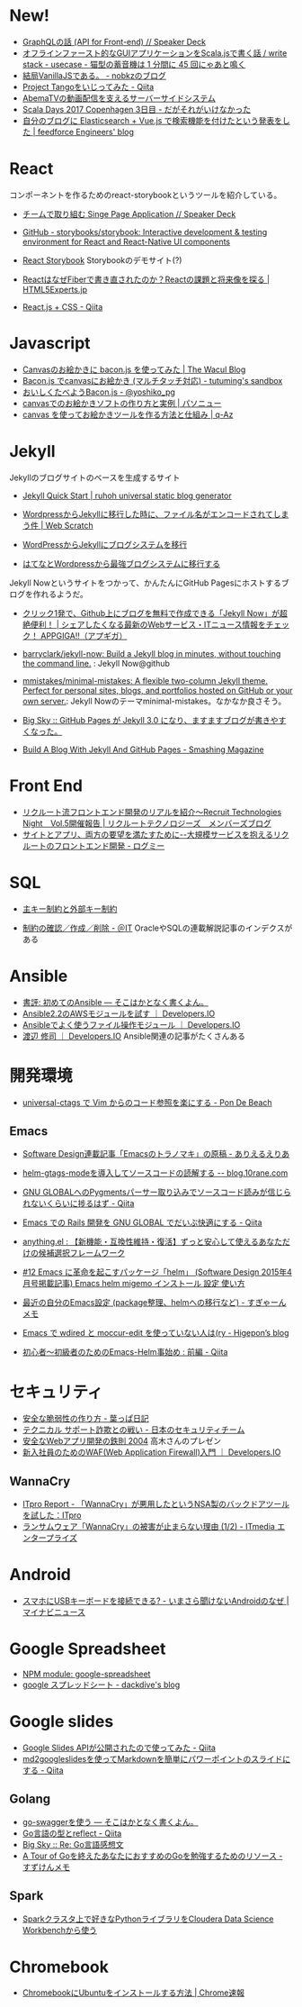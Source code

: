 # New!

* [GraphQLの話 (API for Front-end) // Speaker Deck](https://speakerdeck.com/koba789/graphqlfalsehua-api-for-front-end)
* [オフラインファースト的なGUIアプリケーションをScala.jsで書く話 / write stack - usecase - 猫型の蓄音機は 1 分間に 45 回にゃあと鳴く](http://nekogata.hatenablog.com/entry/2017/05/25/004101)
* [結局VanillaJSである。 - nobkzのブログ](http://nobkz.hatenadiary.jp/entry/2017/05/06/134723)
* [Project Tangoをいじってみた - Qiita](http://qiita.com/spaghet/items/2e4466ea29a8f7a37f4d)
* [AbemaTVの動画配信を支えるサーバーサイドシステム](https://www.slideshare.net/yuichironakazawa2/abematv#57)
* [Scala Days 2017 Copenhagen 3日目 - だがそれがいけなかった](http://todokr.hatenablog.com/entry/2017/06/04/061651)
* [自分のブログに Elasticsearch + Vue.js で検索機能を付けたという発表をした | feedforce Engineers' blog](http://tech.feedforce.jp/vue-elasticsearch.html)

# React

コンポーネントを作るためのreact-storybookというツールを紹介している。

* [チームで取り組む Singe Page Application // Speaker Deck](https://speakerdeck.com/okamuuu/timudequ-rizu-mu-singe-page-application)

* [GitHub - storybooks/storybook: Interactive development & testing environment for React and React-Native UI components](https://github.com/storybooks/storybook)
* [React Storybook](https://okamuuu.github.io/practice-storybook/?selectedKind=Welcome&selectedStory=to%20Storybook&full=0&down=1&left=1&panelRight=0&downPanel=kadirahq%2Fstorybook-addon-actions%2Factions-panel)  Storybookのデモサイト(?)

* [ReactはなぜFiberで書き直されたのか？Reactの課題と将来像を探る | HTML5Experts.jp](https://html5experts.jp/shumpei-shiraishi/23265/)

* [React.js + CSS - Qiita](http://qiita.com/koba04/items/0e81a04262e1158dbbe4)

# Javascript

* [Canvasのお絵かきに bacon.js を使ってみた | The Wacul Blog](http://blog.wacul.co.jp/blog/2014/04/30/bacon-js/)
* [Bacon.js でcanvasにお絵かき (マルチタッチ対応) - tutuming's sandbox](http://tutuming.tumblr.com/post/45587283640/baconjs-%E3%81%A7canvas%E3%81%AB%E3%81%8A%E7%B5%B5%E3%81%8B%E3%81%8D-%E3%83%9E%E3%83%AB%E3%83%81%E3%82%BF%E3%83%83%E3%83%81%E5%AF%BE%E5%BF%9C)
* [おいしくたべようBacon.js - @yoshiko_pg](http://yoshiko-pg.github.io/slides/20150728-gp-frontend/)
* [canvasでのお絵かきソフトの作り方と実例 | パソニュー](https://pasonyu.com/how-to-make-drawing-software-with-canvas/)
* [canvas を使ってお絵かきツールを作る方法と仕組み | q-Az](https://q-az.net/canvas-drawing-pad/)

# Jekyll

Jekyllのブログサイトのベースを生成するサイト

* [Jekyll Quick Start | ruhoh universal static blog generator](http://jekyllbootstrap.com/usage/jekyll-quick-start.html)

* [WordpressからJekyllに移行した時に、ファイル名がエンコードされてしまう件 | Web Scratch](http://efcl.info/2014/07/11/decode-file-name/)

* [WordPressからJekyllにブログシステムを移行](http://nmi.jp/2016-07-23-migrating-blog-system)
* [はてなとWordpressから最強ブログシステムに移行する](http://blog.wktk.co.jp/ja/entry/2013/04/26/wordpress-to-jekyll)

Jekyll Nowというサイトをつかって、かんたんにGitHub Pagesにホストするブログを作れるようだ。

* [クリック1発で、Github上にブログを無料で作成できる「Jekyll Now」が超絶便利！ | シェアしたくなる最新のWebサービス・ITニュース情報をチェック！ APPGIGA!!（アプギガ）](http://plus.appgiga.jp/masatolan/2015/01/13/55047/)
* [barryclark/jekyll-now: Build a Jekyll blog in minutes, without touching the command line.](https://github.com/barryclark/jekyll-now) : Jekyll Now@github

* [mmistakes/minimal-mistakes: A flexible two-column Jekyll theme. Perfect for personal sites, blogs, and portfolios hosted on GitHub or your own server.](https://github.com/mmistakes/minimal-mistakes):  Jekyll Nowのテーマminimal-mistakes。なかなか良さそう。

* [Big Sky :: GitHub Pages が Jekyll 3.0 になり、ますますブログが書きやすくなった。](http://mattn.kaoriya.net/software/20160215110235.htm)
* [Build A Blog With Jekyll And GitHub Pages - Smashing Magazine](https://www.smashingmagazine.com/2014/08/build-blog-jekyll-github-pages/)

# Front End

* [リクルート流フロントエンド開発のリアルを紹介～Recruit Technologies Night　Vol.5開催報告 | リクルートテクノロジーズ　メンバーズブログ](https://recruit-tech.co.jp/blog/2017/04/14/rtechnight5/)
* [サイトとアプリ、両方の要望を満たすために--大規模サービスを抱えるリクルートのフロントエンド開発 - ログミー](http://logmi.jp/193833)

# SQL

* [主キー制約と外部キー制約](https://msdn.microsoft.com/ja-jp/library/ms179610.aspx)

* [制約の確認／作成／削除 - ＠IT](http://www.atmarkit.co.jp/fdb/ref/ref_oracle/constraint.html)  OracleやSQLの連載解説記事のインデクスがある

# Ansible

* [書評: 初めてのAnsible — そこはかとなく書くよん。](http://tdoc.info/blog/2016/04/18/ansible_up_and_running.html)
* [Ansible2.2のAWSモジュールを試す ｜ Developers.IO](http://dev.classmethod.jp/server-side/ansible/aws_module_in_ansible2-2/)
* [Ansibleでよく使うファイル操作モジュール ｜ Developers.IO](http://dev.classmethod.jp/server-side/ansible/ansible-file-modules-intro/)
* [渡辺 修司 ｜ Developers.IO](http://dev.classmethod.jp/author/shuji_w6e/page/2/)  Ansible関連の記事がたくさんある

# 開発環境

* [universal-ctags で Vim からのコード参照を楽にする - Pon De Beach](http://mizukmb.hatenablog.com/entry/2016/05/04/082739)

## Emacs

* [Software Design連載記事「Emacsのトラノマキ」の原稿 - ありえるえりあ](http://dev.ariel-networks.com/articles/emacs/)
* [helm-gtags-modeを導入してソースコードの読解する -- blog.10rane.com](http://blog.10rane.com/2014/09/17/to-reading-comprehension-of-the-source-code-by-introducing-the-helm-gtags-mode/)
* [GNU GLOBALへのPygmentsパーサー取り込みでソースコード読みが信じられないくらいに捗るはず - Qiita](http://qiita.com/5t111111/items/c14ac68f762ce71a7760)
* [Emacs での Rails 開発を GNU GLOBAL でだいぶ快適にする - Qiita](http://qiita.com/5t111111/items/5e854f6047d187ea21c7#_reference-d62c277c46666bebac72)

* [anything.el : 【新機能・互換性維持・復活】ずっと安心して使えるあなただけの候補選択フレームワーク](http://emacs.rubikitch.com/anything/)
* [#12 Emacs に革命を起こすパッケージ「helm」 (Software Design 2015年4月号掲載記事) Emacs helm migemo インストール 設定 使い方](http://emacs.rubikitch.com/sd1504-helm/)
* [最近の自分のEmacs設定 (package整理、helmへの移行など) - すぎゃーんメモ](http://memo.sugyan.com/entry/20140227/1393511303)
* [Emacs で wdired と moccur-edit を使っていない人は(ry - Higepon’s blog](http://d.hatena.ne.jp/higepon/20061226/1167098839)
* [初心者〜初級者のためのEmacs-Helm事始め : 前編 - Qiita](http://qiita.com/jabberwocky0139/items/86df1d3108e147c69e2c)

# セキュリティ

* [安全な脆弱性の作り方 - 葉っぱ日記](http://d.hatena.ne.jp/hasegawayosuke/20161216/p1)
* [テクニカル サポート詐欺との戦い - 日本のセキュリティチーム](https://blogs.technet.microsoft.com/jpsecurity/2017/05/26/customer-guidance-for-wannacrypt-attacks/)
* [安全なWebアプリ開発の鉄則 2004](http://www.soi.wide.ad.jp/class/20040031/slides/10/) 高木さんのプレゼン
* [新入社員のためのWAF(Web Application Firewall)入門 ｜ Developers.IO](http://dev.classmethod.jp/security/getting-started-waf/)


## WannaCry

* [ITpro Report - 「WannaCry」が悪用したというNSA製のバックドアツールを試した：ITpro](http://itpro.nikkeibp.co.jp/atcl/column/14/090100053/051900247/)
* [ランサムウェア「WannaCry」の被害が止まらない理由 (1/2) - ITmedia エンタープライズ](http://www.itmedia.co.jp/enterprise/articles/1705/16/news028.html)

# Android

* [スマホにUSBキーボードを接続できる? - いまさら聞けないAndroidのなぜ | マイナビニュース](http://news.mynavi.jp/articles/2015/11/25/android_why/)

# Google Spreadsheet

* [NPM module: google-spreadsheet](https://www.npmjs.com/package/google-spreadsheet)
* [google スプレッドシート - dackdive's blog](http://dackdive.hateblo.jp/archive/category/google%20%E3%82%B9%E3%83%97%E3%83%AC%E3%83%83%E3%83%89%E3%82%B7%E3%83%BC%E3%83%88)

# Google slides

* [Google Slides APIが公開されたので使ってみた - Qiita](http://qiita.com/howdy39/items/be30170f8722c6837ea5)
* [md2googleslidesを使ってMarkdownを簡単にパワーポイントのスライドにする - Qiita](http://qiita.com/o_-____-___-o/items/acc38ccd242533c735cc#_reference-a03c6732873f8e3b109e)

## Golang

* [go-swaggerを使う — そこはかとなく書くよん。](http://tdoc.info/blog/2016/12/07/go_swagger.html)
* [Go言語の型とreflect - Qiita](http://qiita.com/atsaki/items/3554f5a0609c59a3e10d)
* [Big Sky :: Re: Go言語感想文](http://mattn.kaoriya.net/software/lang/go/20170603001109.htm)
* [A Tour of Goを終えたあなたにおすすめのGoを勉強するためのリソース - すずけんメモ](http://suzuken.hatenablog.jp/entry/2017/07/21/121149)

## Spark

* [Sparkクラスタ上で好きなPythonライブラリをCloudera Data Science Workbenchから使う](https://blog.cloudera.co.jp/use-your-favorite-python-library-on-pyspark-33097ac868fb)

# Chromebook

* [ChromebookにUbuntuをインストールする方法 | Chrome速報](http://chromesoku.com/ubuntu-on-chromebook/)
